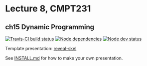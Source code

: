 # Lecture 8, CMPT231
## ch15 Dynamic Programming

[![Travis-CI build status](https://travis-ci.org/cmpt231-16fa/lec8.svg)](https://travis-ci.org/cmpt231-16fa/lec8)
[![Node dependencies](https://david-dm.org/cmpt231-16fa/lec8.svg)](https://david-dm.org/cmpt231-16fa/lec8)
[![Node dev status](https://david-dm.org/cmpt231-16fa/lec8/dev-status.svg)](https://david-dm.org/cmpt231-16fa/lec8?type=dev)

Template presentation: [reveal-skel](https://github.com/sermons/reveal-skel)

See [INSTALL.md](INSTALL.md)
for how to make your own presentation.
